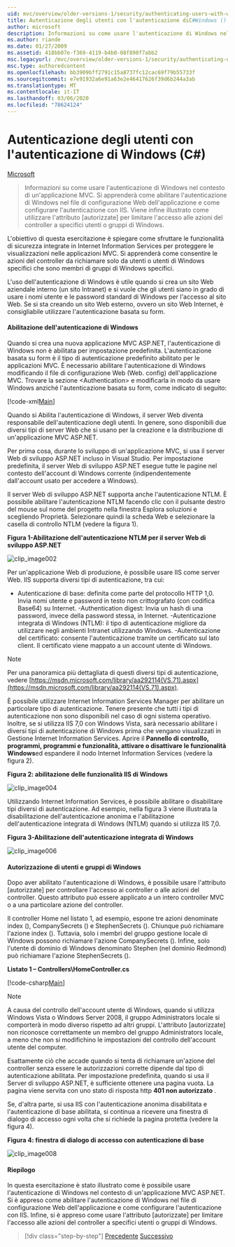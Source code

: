 ```yaml
---
uid: mvc/overview/older-versions-1/security/authenticating-users-with-windows-authentication-cs
title: Autenticazione degli utenti con l'autenticazione diC#Windows () | Microsoft Docs
author: microsoft
description: Informazioni su come usare l'autenticazione di Windows nel contesto di un'applicazione MVC. Si apprenderà come abilitare l'autenticazione di Windows all'interno dell'applicazione Web Co...
ms.author: riande
ms.date: 01/27/2009
ms.assetid: 418bb07e-f369-4119-b4b0-08f890f7abb2
msc.legacyurl: /mvc/overview/older-versions-1/security/authenticating-users-with-windows-authentication-cs
msc.type: authoredcontent
ms.openlocfilehash: bb3909bff2791c15a8737fc12cac69f79b55733f
ms.sourcegitcommit: e7e91932a6e91a63e2e46417626f39d6b244a3ab
ms.translationtype: MT
ms.contentlocale: it-IT
ms.lasthandoff: 03/06/2020
ms.locfileid: "78624124"
---
```

# <a name="authenticating-users-with-windows-authentication-c"></a>Autenticazione degli utenti con l'autenticazione di Windows (C#)

[Microsoft](https://github.com/microsoft)

> Informazioni su come usare l'autenticazione di Windows nel contesto di un'applicazione MVC. Si apprenderà come abilitare l'autenticazione di Windows nel file di configurazione Web dell'applicazione e come configurare l'autenticazione con IIS. Viene infine illustrato come utilizzare l'attributo [autorizzate] per limitare l'accesso alle azioni del controller a specifici utenti o gruppi di Windows.

L'obiettivo di questa esercitazione è spiegare come sfruttare le funzionalità di sicurezza integrate in Internet Information Services per proteggere le visualizzazioni nelle applicazioni MVC. Si apprenderà come consentire le azioni del controller da richiamare solo da utenti o utenti di Windows specifici che sono membri di gruppi di Windows specifici.

L'uso dell'autenticazione di Windows è utile quando si crea un sito Web aziendale interno (un sito Intranet) e si vuole che gli utenti siano in grado di usare i nomi utente e le password standard di Windows per l'accesso al sito Web. Se si sta creando un sito Web esterno, ovvero un sito Web Internet, è consigliabile utilizzare l'autenticazione basata su form.

#### <a name="enabling-windows-authentication"></a>Abilitazione dell'autenticazione di Windows

Quando si crea una nuova applicazione MVC ASP.NET, l'autenticazione di Windows non è abilitata per impostazione predefinita. L'autenticazione basata su form è il tipo di autenticazione predefinito abilitato per le applicazioni MVC. È necessario abilitare l'autenticazione di Windows modificando il file di configurazione Web (Web. config) dell'applicazione MVC. Trovare la sezione &lt;Authentication&gt; e modificarla in modo da usare Windows anziché l'autenticazione basata su form, come indicato di seguito:

[!code-xml[Main](authenticating-users-with-windows-authentication-cs/samples/sample1.xml)]

Quando si Abilita l'autenticazione di Windows, il server Web diventa responsabile dell'autenticazione degli utenti. In genere, sono disponibili due diversi tipi di server Web che si usano per la creazione e la distribuzione di un'applicazione MVC ASP.NET.

Per prima cosa, durante lo sviluppo di un'applicazione MVC, si usa il server Web di sviluppo ASP.NET incluso in Visual Studio. Per impostazione predefinita, il server Web di sviluppo ASP.NET esegue tutte le pagine nel contesto dell'account di Windows corrente (indipendentemente dall'account usato per accedere a Windows).

Il server Web di sviluppo ASP.NET supporta anche l'autenticazione NTLM. È possibile abilitare l'autenticazione NTLM facendo clic con il pulsante destro del mouse sul nome del progetto nella finestra Esplora soluzioni e scegliendo Proprietà. Selezionare quindi la scheda Web e selezionare la casella di controllo NTLM (vedere la figura 1).

**Figura 1-Abilitazione dell'autenticazione NTLM per il server Web di sviluppo ASP.NET**

![clip_image002](authenticating-users-with-windows-authentication-cs/_static/image1.jpg)

Per un'applicazione Web di produzione, è possibile usare IIS come server Web. IIS supporta diversi tipi di autenticazione, tra cui:

- Autenticazione di base: definita come parte del protocollo HTTP 1,0. Invia nomi utente e password in testo non crittografato (con codifica Base64) su Internet. -Authentication digest: Invia un hash di una password, invece della password stessa, in Internet. -Autenticazione integrata di Windows (NTLM): il tipo di autenticazione migliore da utilizzare negli ambienti Intranet utilizzando Windows. -Autenticazione del certificato: consente l'autenticazione tramite un certificato sul lato client. Il certificato viene mappato a un account utente di Windows.

> [!NOTE] 
> 
> Per una panoramica più dettagliata di questi diversi tipi di autenticazione, vedere [https://msdn.microsoft.com/library/aa292114(VS.71).aspx](https://msdn.microsoft.com/library/aa292114(VS.71).aspx).

È possibile utilizzare Internet Information Services Manager per abilitare un particolare tipo di autenticazione. Tenere presente che tutti i tipi di autenticazione non sono disponibili nel caso di ogni sistema operativo. Inoltre, se si utilizza IIS 7,0 con Windows Vista, sarà necessario abilitare i diversi tipi di autenticazione di Windows prima che vengano visualizzati in Gestione Internet Information Services. Aprire il **Pannello di controllo, programmi, programmi e funzionalità, attivare o disattivare le funzionalità Windows**ed espandere il nodo Internet Information Services (vedere la figura 2).

**Figura 2: abilitazione delle funzionalità IIS di Windows**

![clip_image004](authenticating-users-with-windows-authentication-cs/_static/image2.jpg)

Utilizzando Internet Information Services, è possibile abilitare o disabilitare tipi diversi di autenticazione. Ad esempio, nella figura 3 viene illustrata la disabilitazione dell'autenticazione anonima e l'abilitazione dell'autenticazione integrata di Windows (NTLM) quando si utilizza IIS 7,0.

**Figura 3-Abilitazione dell'autenticazione integrata di Windows**

![clip_image006](authenticating-users-with-windows-authentication-cs/_static/image3.jpg)

#### <a name="authorizing-windows-users-and-groups"></a>Autorizzazione di utenti e gruppi di Windows

Dopo aver abilitato l'autenticazione di Windows, è possibile usare l'attributo [autorizzate] per controllare l'accesso ai controller o alle azioni del controller. Questo attributo può essere applicato a un intero controller MVC o a una particolare azione del controller.

Il controller Home nel listato 1, ad esempio, espone tre azioni denominate index (), CompanySecrets () e StephenSecrets (). Chiunque può richiamare l'azione index (). Tuttavia, solo i membri del gruppo gestione locale di Windows possono richiamare l'azione CompanySecrets (). Infine, solo l'utente di dominio di Windows denominato Stephen (nel dominio Redmond) può richiamare l'azione StephenSecrets ().

**Listato 1 – Controllers\HomeController.cs**

[!code-csharp[Main](authenticating-users-with-windows-authentication-cs/samples/sample2.cs)]

> [!NOTE] 
> 
> A causa del controllo dell'account utente di Windows, quando si utilizza Windows Vista o Windows Server 2008, il gruppo Administrators locale si comporterà in modo diverso rispetto ad altri gruppi. L'attributo [autorizzate] non riconosce correttamente un membro del gruppo Administrators locale, a meno che non si modifichino le impostazioni del controllo dell'account utente del computer.

Esattamente ciò che accade quando si tenta di richiamare un'azione del controller senza essere le autorizzazioni corrette dipende dal tipo di autenticazione abilitata. Per impostazione predefinita, quando si usa il Server di sviluppo ASP.NET, è sufficiente ottenere una pagina vuota. La pagina viene servita con uno stato di risposta http **401 non autorizzato** .

Se, d'altra parte, si usa IIS con l'autenticazione anonima disabilitata e l'autenticazione di base abilitata, si continua a ricevere una finestra di dialogo di accesso ogni volta che si richiede la pagina protetta (vedere la figura 4).

**Figura 4: finestra di dialogo di accesso con autenticazione di base**

![clip_image008](authenticating-users-with-windows-authentication-cs/_static/image4.jpg)

#### <a name="summary"></a>Riepilogo

In questa esercitazione è stato illustrato come è possibile usare l'autenticazione di Windows nel contesto di un'applicazione MVC ASP.NET. Si è appreso come abilitare l'autenticazione di Windows nel file di configurazione Web dell'applicazione e come configurare l'autenticazione con IIS. Infine, si è appreso come usare l'attributo [autorizzate] per limitare l'accesso alle azioni del controller a specifici utenti o gruppi di Windows.

> [!div class="step-by-step"]
> [Precedente](authenticating-users-with-forms-authentication-cs.md)
> [Successivo](preventing-javascript-injection-attacks-cs.md)
